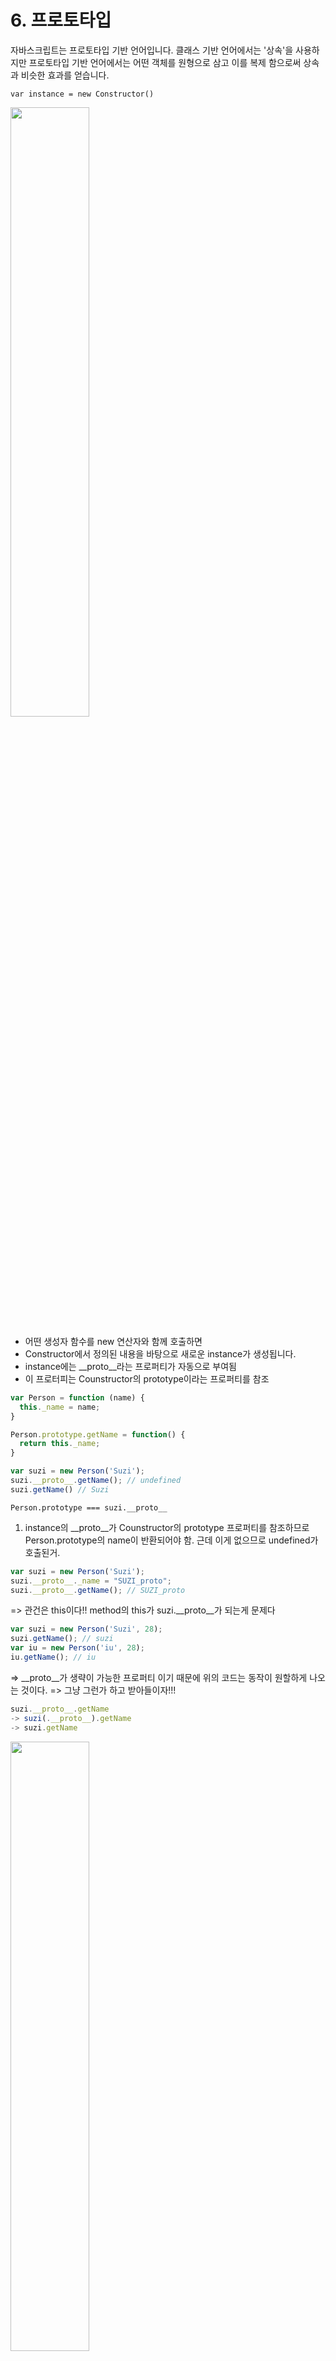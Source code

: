 # 6. 프로토타입

자바스크립트는 프로토타입 기반 언어입니다. 
클래스 기반 언어에서는 '상속'을 사용하지만 프로토타입 기반 언어에서는 어떤 객체를 원형으로 삼고 이를 복제 함으로써 
상속과 비슷한 효과를 얻습니다.


`var instance = new Constructor()`

<img src="https://s3.us-west-2.amazonaws.com/secure.notion-static.com/ffb65403-0e38-4ee5-a03c-e650a22472b1/Untitled.png?X-Amz-Algorithm=AWS4-HMAC-SHA256&X-Amz-Credential=AKIAT73L2G45O3KS52Y5%2F20211011%2Fus-west-2%2Fs3%2Faws4_request&X-Amz-Date=20211011T055922Z&X-Amz-Expires=86400&X-Amz-Signature=3f3c35ea40d45a530931e3ac43e59a077880c3c34910d4fd1bc7e326f268e6b5&X-Amz-SignedHeaders=host&response-content-disposition=filename%20%3D%22Untitled.png%22" width="50%">

* 어떤 생성자 함수를 new 연산자와 함께 호출하면
* Constructor에서 정의된 내용을 바탕으로 새로운 instance가 생성됩니다.
* instance에는 __proto__라는 프로퍼티가 자동으로 부여됨
* 이 프로터피는 Counstructor의 prototype이라는 프로퍼티를 참조

```javascript
var Person = function (name) {
  this._name = name;
}

Person.prototype.getName = function() {
  return this._name;
}

var suzi = new Person('Suzi');
suzi.__proto__.getName(); // undefined
suzi.getName() // Suzi
```
`Person.prototype === suzi.__proto__`

1. instance의 __proto__가 Counstructor의 prototype 프로퍼티를 참조하므로 Person.prototype의 name이 반환되어야 함. 근데 이게 없으므로 undefined가 호출된거.

```javascript
var suzi = new Person('Suzi');
suzi.__proto__._name = "SUZI_proto";
suzi.__proto__.getName(); // SUZI_proto
```
=> 관건은 this이다!! method의 this가 suzi.__proto__가 되는게 문제다

```javascript
var suzi = new Person('Suzi', 28);
suzi.getName(); // suzi
var iu = new Person('iu', 28);
iu.getName(); // iu
```
=> __proto__가 생략이 가능한 프로퍼티 이기 때문에 위의 코드는 동작이 원할하게 나오는 것이다.
=> 그냥 그런가 하고 받아들이자!!!

```javascript
suzi.__proto__.getName
-> suzi(.__proto__).getName
-> suzi.getName
```

<img src="https://s3.us-west-2.amazonaws.com/secure.notion-static.com/732a2d11-8a71-406e-8354-f383a157bdee/Untitled.png?X-Amz-Algorithm=AWS4-HMAC-SHA256&X-Amz-Credential=AKIAT73L2G45O3KS52Y5%2F20211011%2Fus-west-2%2Fs3%2Faws4_request&X-Amz-Date=20211011T060402Z&X-Amz-Expires=86400&X-Amz-Signature=e3242e27b62da78f842e4c7b8d6a6a206cead0fa80d35af7b8b44217fc5c3b76&X-Amz-SignedHeaders=host&response-content-disposition=filename%20%3D%22Untitled.png%22" 
width="50%">

**생성자 함수의 prototyp에 어떤 메서드나 프로퍼티가 있다면 인스턴스에서도 마치 자신의 것처럼 해당 메서드나 프로퍼티에 접근할 수 있다!!**

```javascript
var arr = [1,2];
arr.forEach(function () {})
Array.isArray(arr); // true
arr.isArray(); // TypeError
```
isArray는 Array.prototype에 있는 메서드가 아니라 Array에 있는 메서드여서 4번째 줄에서 에러가 난다.
(Array.isArray, Array.from)

### constructor 프로퍼티
 
생성자 함수 (자기 자신)을 참조한다~~~

```javascript
var arr = [1,2];
Array.prototype.constructor === Array // true
arr.__proto_.constructor === Array // true
arr.constructor === Array // true

var arr2 = new arr.constructor(3,4);
console.log(arr2) // [3,4]
```

### 프로토타입 체인

```javascript
var Person = function (name) {
  this.name = name;
};

Person.prototype.getName = function () {
  return this.name;
}

var iu = new Person('지금');
iu.getName = function(){
  return '바로 ' + this.name;
}
console.log(iu.getName());
```

=> 자바스크립트 엔진이 getName이라는 메서드는 찾는 방식은 자신 내부에서 메서드 검색하고 없으면 __proto__를 검색하는 순서로 진행.

<img src="https://s3.us-west-2.amazonaws.com/secure.notion-static.com/d39d5071-f7d0-403b-b4a2-63905d925560/Untitled.png?X-Amz-Algorithm=AWS4-HMAC-SHA256&X-Amz-Credential=AKIAT73L2G45O3KS52Y5%2F20211011%2Fus-west-2%2Fs3%2Faws4_request&X-Amz-Date=20211011T063916Z&X-Amz-Expires=86400&X-Amz-Signature=6255eaa0dd7ad79d86c57b0b89abcf6c20c30159be228c48b98f22ec7cf28510&X-Amz-SignedHeaders=host&response-content-disposition=filename%20%3D%22Untitled.png%22" width="50%">

```javascript
var arr = [1,2];
arr(.__proto__).push(3)
arr(.__proto__)(.__proto__).hasOwnProperty(2);
```

메서드 오버라이드와 프로토타입 체이닝
```javascript
var arr = [1,2];
Array.prototype.toString.call(arr); // 1,2
Object.prototype.toString.call(arr); // [object Array]
arr.toString(); // 1,2

arr.toString = function () {
  return this.join('_');
}
arr.toString(); 1_2
```